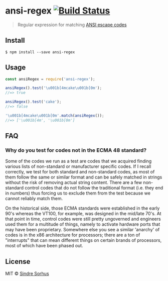 # ansi-regex [![Build Status](https://travis-ci.org/chalk/ansi-regex.svg?branch=master)](https://travis-ci.org/chalk/ansi-regex)

> Regular expression for matching [ANSI escape codes](http://en.wikipedia.org/wiki/ANSI_escape_code)

## Install

```
$ npm install --save ansi-regex
```

## Usage

```js
const ansiRegex = require('ansi-regex');

ansiRegex().test('\u001b[4mcake\u001b[0m');
//=> true

ansiRegex().test('cake');
//=> false

'\u001b[4mcake\u001b[0m'.match(ansiRegex());
//=> ['\u001b[4m', '\u001b[0m']
```

## FAQ

### Why do you test for codes not in the ECMA 48 standard?

Some of the codes we run as a test are codes that we acquired finding various lists of non-standard or manufacturer
specific codes. If I recall correctly, we test for both standard and non-standard codes, as most of them follow the same
or similar format and can be safely matched in strings without the risk of removing actual string content. There are a
few non-standard control codes that do not follow the traditional format (i.e. they end in numbers) thus forcing us to
exclude them from the test because we cannot reliably match them.

On the historical side, those ECMA standards were established in the early 90's whereas the VT100, for example, was
designed in the mid/late 70's. At that point in time, control codes were still pretty ungoverned and engineers used them
for a multitude of things, namely to activate hardware ports that may have been proprietary. Somewhere else you see a
similar 'anarchy' of codes is in the x86 architecture for processors; there are a ton of "interrupts" that can mean
different things on certain brands of processors, most of which have been phased out.

## License

MIT © [Sindre Sorhus](http://sindresorhus.com)
